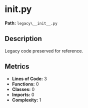 # __init__.py

**Path:** `legacy\__init__.py`

## Description

Legacy code preserved for reference.

## Metrics

- **Lines of Code:** 3
- **Functions:** 0
- **Classes:** 0
- **Imports:** 0
- **Complexity:** 1

